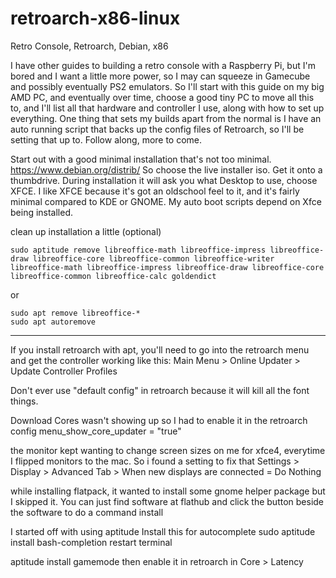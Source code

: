 # retroarch-x86-linux
Retro Console, Retroarch, Debian, x86

I have other guides to building a retro console with a Raspberry Pi, but I'm bored and I want a little more power, so I may can squeeze in Gamecube and possibly eventually PS2 emulators.  So I'll start with this guide on my big AMD PC, and eventually over time, choose a good tiny PC to move all this to, and I'll list all that hardware and controller I use, along with how to set up everything.  One thing that sets my builds apart from the normal is I have an auto running script that backs up the config files of Retroarch, so I'll be setting that up to.  Follow along, more to come.

Start out with a good minimal installation that's not too minimal. 
https://www.debian.org/distrib/
So choose the live installer iso.  Get it onto a thumbdrive.  During installation it will ask you what Desktop to use, choose XFCE.  I like XFCE because it's got an oldschool feel to it, and it's fairly minimal compared to KDE or GNOME.  My auto boot scripts depend on Xfce being installed.


clean up installation a little (optional)
```
sudo aptitude remove libreoffice-math libreoffice-impress libreoffice-draw libreoffice-core libreoffice-common libreoffice-writer libreoffice-math libreoffice-impress libreoffice-draw libreoffice-core libreoffice-common libreoffice-calc goldendict
```
or 

```
sudo apt remove libreoffice-*
sudo apt autoremove
```




--------------
If you install retroarch with apt, you'll need to go into the retroarch menu and get the controller working like this:
Main Menu > Online Updater > Update Controller Profiles

Don't ever use "default config" in retroarch because it will kill all the font things.

Download Cores wasn't showing up so I had to enable it in the retroarch config
menu_show_core_updater = "true"

the monitor kept wanting to change screen sizes on me for xfce4, everytime I flipped monitors to the mac.  So i found a setting to fix that
Settings > Display > Advanced Tab > When new displays are connected = Do Nothing

while installing flatpack, it wanted to install some gnome helper package but I skipped it.  You can just find software at flathub and click the button beside the software to do a command install

I started off with using aptitude
Install this for autocomplete
sudo aptitude install bash-completion
restart terminal

aptitude install gamemode
then enable it in retroarch in Core > Latency

